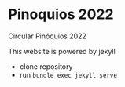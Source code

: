# Pinoquios 2022
Circular Pinóquios 2022

This website is powered by jekyll

- clone repository
- run `bundle exec jekyll serve`
